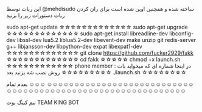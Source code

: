 این ربات توسط @mehdisudo ساخته شده و همچنین اوپن شده است 
برای ران کردن ربات دستورات زیر را بزنید 

sudo apt-get update
☆☆☆☆☆☆☆☆☆☆☆☆☆
sudo apt-get upgrade
☆☆☆☆☆☆☆☆☆☆☆☆☆
sudo apt-get install libreadline-dev libconfig-dev libssl-dev lua5.2 liblua5.2-dev libevent-dev make unzip git redis-server g++ libjansson-dev libpython-dev expat libexpat1-dev
☆☆☆☆☆☆☆☆☆☆☆☆☆
git clone https://github.com/fucker2929/fakk
☆☆☆☆☆☆☆☆☆☆☆☆☆
cd fakk
☆☆☆☆☆
chmod +x launch.sh
☆☆☆☆☆☆☆☆☆☆☆☆
phone member :
در اینجا شماره ای که میخواید بات روش نصب شه بزنید
بعد
☆☆☆☆☆☆☆☆☆
./launch.sh
☆☆☆☆☆☆☆☆
 
بعدم تمام ☺☺☺
☺☺☺☺☺☺☺☺☺☺☺☺☺☺☺☺☺☺☺☺☺☺☺☺☺☺☺☺☺☺☺☺☺☺☺☺☺☺☺☺☺☺☺☺☺☺☺☺☺☺☺☺☺☺☺☺☺☺☺☺

تیم کینگ بوت 
TEAM KING BOT
